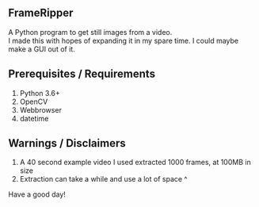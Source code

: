 ## FrameRipper
A Python program to get still images from a video. <br>
I made this with hopes of expanding it in my spare time. I could maybe make a GUI out of it.

## Prerequisites / Requirements
<ol>
<li>Python 3.6+</li>
<li>OpenCV</li>
<li>Webbrowser</li>
<li>datetime</li>
</ol>

## Warnings / Disclaimers
<ol>
<li>A 40 second example video I used extracted 1000 frames, at 100MB in size</li>
<li>Extraction can take a while and use a lot of space ^ </li>
</ol>

Have a good day!
